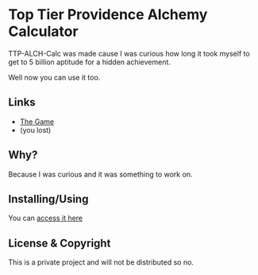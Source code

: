 # Top Tier Providence Alchemy Calculator

TTP-ALCH-Calc was made cause I was curious how long it took myself to get to 5 billion aptitude for a hidden achievement.

Well now you can use it too.

## Links

- [The Game](https://www.roblox.com/games/76204432921355/v0-7-Ultimate-Origin-Cultivation)
- (you lost)

## Why?

Because I was curious and it was something to work on.

## Installing/Using

You can [access it here](https://kinggizzardthelizardwizard.github.io/TTP-ALCH-Calc/)

## License & Copyright

This is a private project and will not be distributed so no.
